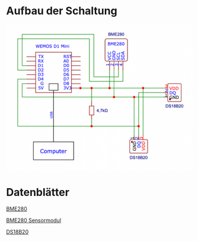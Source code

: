 # Aufbau der Schaltung

![Titel](images/schematic.png)

# Datenblätter

[BME280](https://www.mouser.com/datasheet/2/783/BST-BME280-DS002-1509607.pdf)

[BME280 Sensormodul](https://cdn.shopify.com/s/files/1/1509/1638/files/BME280_Barometrischer_Sensor_Modul_Datenblatt_AZ-Delivery_Vertriebs_GmbH.pdf?v=1608218816)

[DS18B20](https://www.analog.com/media/en/technical-documentation/data-sheets/ds18b20.pdf)
